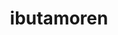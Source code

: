 ---
title: ibutamoren
popular_name: "Ibutamoren"
developmental_codes: ["MK-677", "Ibutamoren"]
street_names: ["Ibutamoren", "MK-677", "Nutrobal"]
product_names: ["Ibutamoren Mesylate", "MK-677"]
description: "Ibutamoren (MK-677) is a potent, long-acting, orally-active, selective non-peptide agonist of the ghrelin receptor (GHS-R1a) and growth hormone secretagogue. It mimics ghrelin's action by binding to receptors in the hypothalamus and pituitary gland, increasing growth hormone secretion by 50-97% and significantly elevating IGF-1 levels while preserving natural pulsatile GH secretion patterns. Clinical trials in elderly populations demonstrated significant increases in lean body mass (1.1 kg gain vs 0.5 kg loss with placebo over 12 months), improved bone mineral density, and enhanced markers of bone formation. Notable for dramatically improving sleep quality with 20-50% increases in REM sleep and 50% increases in slow-wave sleep. However, ibutamoren consistently impairs glucose metabolism, causing fasting blood glucose elevation, decreased insulin sensitivity, and increased HbA1c in multiple trials, leading to dose reductions or discontinuation. One clinical trial was terminated due to serious adverse events including cardiovascular concerns and congestive heart failure cases in elderly patients. Not FDA-approved and development appears discontinued due to safety concerns, particularly cardiovascular risks and metabolic effects. Common side effects include increased appetite, water retention, insulin resistance, and potential increased cancer risk from elevated IGF-1. Recommended 8-12 week cycles at 10-25mg daily, typically taken before bed for sleep benefits."
short_description: "Oral ghrelin receptor agonist boosting GH/IGF-1 and sleep quality. Causes insulin resistance and glucose issues. Not FDA-approved, development discontinued."
benefits: ["GH secretion increased 50-97% above baseline", "Significant IGF-1 elevation with preserved pulsatile secretion", "Lean body mass increase (1.1 kg over 12 months in elderly)", "Improved bone mineral density and bone formation markers", "Dramatic sleep improvement (20-50% increase in REM sleep)", "50% increase in slow-wave sleep in young subjects", "Enhanced recovery and tissue healing", "Improved skin, hair, and nail quality", "Increased appetite (can be beneficial or adverse)", "Oral administration (no injections required)"]
dosage_levels: ["Low dose: 10-15mg daily (ideal for sleep, longevity, first-time users)", "Moderate dose: 20-25mg daily (clinical trial standard, body recomposition)", "High dose: 30mg+ daily (advanced users, not recommended due to side effects)", "Timing - Before bed: Maximizes sleep benefits, reduces daytime hunger", "Timing - Morning: Increases appetite throughout day (useful for bulking)", "Cycle duration: 8-12 weeks recommended, up to 16 weeks for intermediate", "Half-life: 24 hours (once daily dosing sufficient)", "Monitor fasting glucose and insulin sensitivity during use"]
research: ["wikipedia: https://en.wikipedia.org/wiki/ibutamoren", "pubmed: https://pubmed.ncbi.nlm.nih.gov/?term=ibutamoren", "clinical trials: https://clinicaltrials.gov/search?term=ibutamoren", "elderly trial - body composition: https://pmc.ncbi.nlm.nih.gov/articles/PMC2757071/", "hair detection study (doping): https://pubmed.ncbi.nlm.nih.gov/40882886/", "illegal medicines analysis: https://pubmed.ncbi.nlm.nih.gov/40551438/", "diabetes case report: https://pmc.ncbi.nlm.nih.gov/articles/PMC9331610/", "ghrelin pathway therapeutic potential: https://www.ncbi.nlm.nih.gov/pmc/articles/PMC5412382/"]
tags: ["growth hormone", "muscle gain", "sleep", "bone density", "anti-aging", "oral"]
affiliate_links: []
is_natty: true
created_at: 2025-10-17T08:26:21.285Z
last_updated_at: 2025-10-19T03:35:58.591Z
---